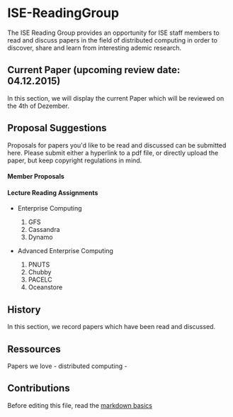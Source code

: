 # ISE-ReadingGroup
The ISE Reading Group provides an opportunity for ISE staff members to read and discuss papers in the field of distributed computing in order to  discover, share and learn from interesting ademic research.

## Current Paper (upcoming review date: 04.12.2015)
In this section, we will display the current Paper which will be reviewed on the 4th of Dezember.

## Proposal Suggestions
Proposals for papers you'd like to be read and discussed can be submitted here.
Please submit either a hyperlink to a pdf file, or directly upload the paper, but keep copyright regulations in mind.

#### Member Proposals

#### Lecture Reading Assignments

- Enterprise Computing
  1. GFS
  2. Cassandra
  3. Dynamo

- Advanced Enterprise Computing
  1. PNUTS
  2. Chubby
  3. PACELC
  4. Oceanstore

## History
In this section, we record papers which have been read and discussed.

## Ressources
Papers we love - distributed computing -

## Contributions
Before editing this file, read the [markdown basics](https://help.github.com/articles/markdown-basics/)

